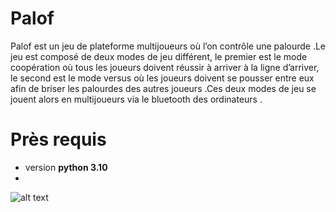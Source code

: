# Palof
Palof est un jeu de plateforme multijoueurs où l’on contrôle une palourde .Le jeu est composé de deux modes de jeu différent, le premier est le mode coopération où tous les joueurs doivent réussir à arriver à la ligne d’arriver, le second est le mode versus où les joueurs doivent se pousser entre eux afin de briser les palourdes des autres joueurs .Ces deux modes de jeu se jouent alors en multijoueurs via le bluetooth des ordinateurs .

# Près requis
- version **python 3.10**
- 


![alt text](https://github.com/Navorvir/Palof/tree/Main/source/Assets/logoPalof.png?raw=true)
